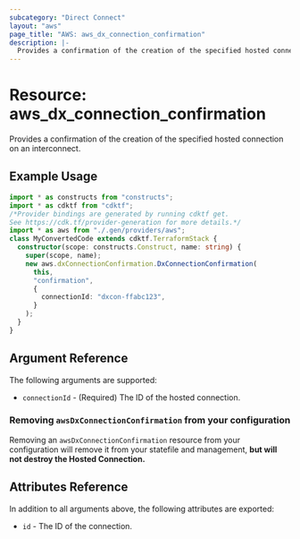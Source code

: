 ```yaml
---
subcategory: "Direct Connect"
layout: "aws"
page_title: "AWS: aws_dx_connection_confirmation"
description: |-
  Provides a confirmation of the creation of the specified hosted connection on an interconnect.
---
```


# Resource: aws_dx_connection_confirmation

Provides a confirmation of the creation of the specified hosted connection on an interconnect.

## Example Usage

```typescript
import * as constructs from "constructs";
import * as cdktf from "cdktf";
/*Provider bindings are generated by running cdktf get.
See https://cdk.tf/provider-generation for more details.*/
import * as aws from "./.gen/providers/aws";
class MyConvertedCode extends cdktf.TerraformStack {
  constructor(scope: constructs.Construct, name: string) {
    super(scope, name);
    new aws.dxConnectionConfirmation.DxConnectionConfirmation(
      this,
      "confirmation",
      {
        connectionId: "dxcon-ffabc123",
      }
    );
  }
}

```

## Argument Reference

The following arguments are supported:

* `connectionId` - (Required) The ID of the hosted connection.

### Removing `awsDxConnectionConfirmation` from your configuration

Removing an `awsDxConnectionConfirmation` resource from your configuration will remove it
from your statefile and management, **but will not destroy the Hosted Connection.**

## Attributes Reference

In addition to all arguments above, the following attributes are exported:

* `id` - The ID of the connection.

<!-- cache-key: cdktf-0.17.0-pre.15 input-43562bc8ceb5648632db5cf0d4c41e558b53d1020c6a4aabee00ceb737cc0667 -->